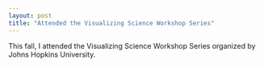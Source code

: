 ```yaml
---
layout: post
title: "Attended the Visualizing Science Workshop Series"
---
```


This fall, I attended the Visualizing Science Workshop Series organized by Johns Hopkins University. 
